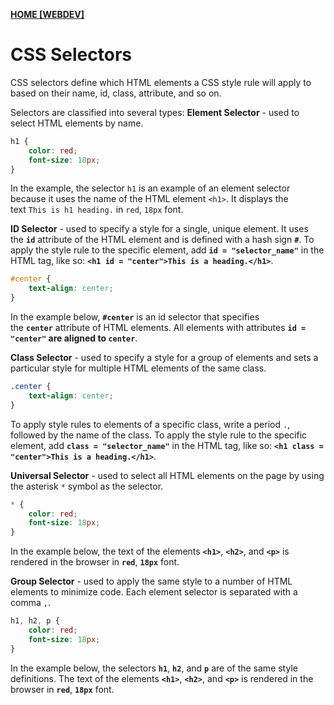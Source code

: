 **[HOME [WEBDEV]](WEBDEV11LEC#^MIDCH2)**

# CSS Selectors
CSS selectors define which HTML elements a CSS style rule will apply to based on their name, id, class, attribute, and so on.

Selectors are classified into several types:
**Element Selector** - used to select HTML elements by name.
```CSS
h1 {
	color: red;
	font-size: 18px;
}
```
In the example, the selector `h1` is an example of an element selector because it uses the name of the HTML element `<h1>`. It displays the text `This is h1 heading.` in `red`, `18px` font.

**ID Selector** - used to specify a style for a single, unique element. It uses the **`id`** attribute of the HTML element and is defined with a hash sign **`#`**. To apply the style rule to the specific element, add **`id = "selector_name"`** in the HTML tag, like so: **`<h1 id = "center">This is a heading.</h1>`**.
```CSS
#center {
	text-align: center;
}
```
In the example below, **`#center`** is an id selector that specifies the **`center`** attribute of HTML elements. All elements with attributes **`id = "center"` are aligned to `center`**.

**Class Selector** - used to specify a style for a group of elements and sets a particular style for multiple HTML elements of the same class. 
```CSS
.center {
	text-align: center;
}
```
To apply style rules to elements of a specific class, write a period `.`, followed by the name of the class. To apply the style rule to the specific element, add **`class = "selector_name"`** in the HTML tag, like so: **`<h1 class = "center">This is a heading.</h1>`**.

**Universal Selector** - used to select all HTML elements on the page by using the asterisk `*` symbol as the selector.
```CSS
* {
	color: red;
	font-size: 18px;
}
```
In the example below, the text of the elements **`<h1>`**, **`<h2>`**, and **`<p>`** is rendered in the browser in **`red`**, **`18px`** font.

**Group Selector** - used to apply the same style to a number of HTML elements to minimize code. Each element selector is separated with a comma `,`.
```CSS
h1, h2, p {
	color: red;
	font-size: 18px;
}
```

In the example below, the selectors **`h1`**, **`h2`**, and **`p`** are of the same style definitions. The text of the elements **`<h1>`**, **`<h2>`**, and **`<p>`** is rendered in the browser in **`red`**, **`18px`** font.